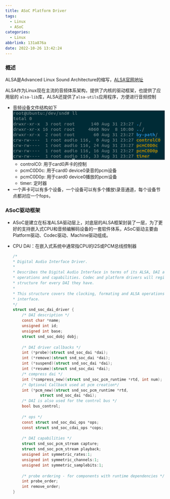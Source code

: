 ```yaml
---
title: ASoC Platform Driver
tags:
  - Linux
  - ASoC
categories:
  - Linux
abbrlink: 131a876a
date: 2022-10-26 13:42:24
---
```


### 概述
ALSA是Advanced Linux Sound Architecture的缩写，[ALSA官网地址](https://www.alsa-project.org/)  

ALSA作为Linux现在主流的音频体系架构，提供了内核的驱动框架，也提供了应用层的
`alsa-lib`库，ALSA还提供了`alsa-utils`应用程序，方便进行音频控制
+ 音频设备文件结构如下
![](https://raw.githubusercontent.com/JackHuang021/images/master/20221108112754.png)
    + controlC0: 用于card0声卡的控制
    + pcmC0D0c: 用于card0 device0录音的pcm设备
    + pcmC0D0p: 用于card0 device0播放的pcm设备
    + timer: 定时器
+ 一个声卡可以有多个设备，一个设备可以有多个播放\录音通道，每个设备节点都对应一个fops，


### ASoC驱动框架
+ ASoC是建立在标准ALSA驱动层上，对底层的ALSA框架封装了一层，为了更好的支持嵌入式CPU和音频编解码设备的一套软件体系，ASoC驱动主要由Platform驱动、Codec驱动、Machine驱动组成。


+ CPU DAI：在嵌入式系统中通常指CPU的I2S或PCM总线控制器
    ```c
    /*
    * Digital Audio Interface Driver.
    *
    * Describes the Digital Audio Interface in terms of its ALSA, DAI and AC97
    * operations and capabilities. Codec and platform drivers will register this
    * structure for every DAI they have.
    *
    * This structure covers the clocking, formating and ALSA operations for each
    * interface.
    */
    struct snd_soc_dai_driver {
        /* DAI description */
        const char *name;
        unsigned int id;                
        unsigned int base;
        struct snd_soc_dobj dobj;

        /* DAI driver callbacks */
        int (*probe)(struct snd_soc_dai *dai);
        int (*remove)(struct snd_soc_dai *dai);
        int (*suspend)(struct snd_soc_dai *dai);
        int (*resume)(struct snd_soc_dai *dai);
        /* compress dai */
        int (*compress_new)(struct snd_soc_pcm_runtime *rtd, int num);
        /* Optional Callback used at pcm creation*/
        int (*pcm_new)(struct snd_soc_pcm_runtime *rtd,
                struct snd_soc_dai *dai);
        /* DAI is also used for the control bus */
        bool bus_control;

        /* ops */
        const struct snd_soc_dai_ops *ops;
        const struct snd_soc_cdai_ops *cops;

        /* DAI capabilities */
        struct snd_soc_pcm_stream capture;
        struct snd_soc_pcm_stream playback;
        unsigned int symmetric_rates:1;
        unsigned int symmetric_channels:1;
        unsigned int symmetric_samplebits:1;

        /* probe ordering - for components with runtime dependencies */
        int probe_order;
        int remove_order;
    }
    ```
